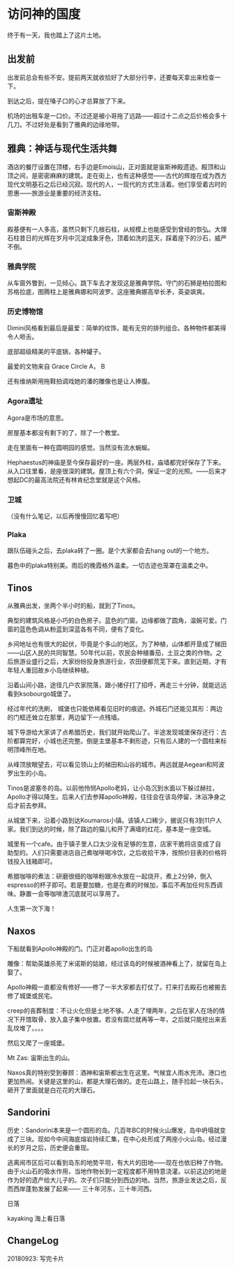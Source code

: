# 访问神的国度
终于有一天，我也踏上了这片土地。

## 出发前

出发前总会有些不安。提前两天就收拾好了大部分行李，还要每天拿出来检查一下。

到达之后，提在嗓子口的心才总算放了下来。

机场的出租车是一口价。不过还是被小哥拖了远路——超过十二点之后价格会多十几刀。不过好处是看到了雅典的边缘地带。



## 雅典：神话与现代生活共舞

酒店的餐厅设置在顶楼，右手边是Emois山，正对面就是宙斯神殿遗迹。殿顶和山顶之间，是密密麻麻的建筑。走在街上，也有这种感觉——古代的辉煌在成为西方现代文明基石之后已经沉寂。现代的人，一现代的方式生活着。他们享受着古时的恩惠——旅游业是重要的经济支柱。

### 宙斯神殿

殿基便有一人多高，虽然只剩下几根石柱，从规模上也能感受到曾经的恢弘。大理石柱昔日的光辉在岁月中沉淀成象牙色，顶着如洗的蓝天，踩着座下的沙石，威严不倒。



### 雅典学院

从车窗外瞥到，一见倾心。跳下车去才发现这是雅典学院。守门的石狮是柏拉图和苏格拉底，图腾柱上是雅典娜和阿波罗。这座雅典娜高举长矛，英姿飒爽。



### 历史博物馆

Dimini风格看到最后是最爱：简单的纹饰，能有无穷的排列组合。各种物件都美得令人咂舌。

底部超级精美的平底锅，各种罐子。

最爱的文物来自 Grace Circle A， B

还有维纳斯用拖鞋拍调戏她的潘的雕像也是让人捧腹。



### Agora遗址

Agora是市场的意思。

房屋基本都没有剩下的了，除了一个教堂。

走在里面有一种在圆明园的感觉。当然没有流水蜿蜒。

Hephaestus的神庙是至今保存最好的一座。两层外柱，庙墙都完好保存了下来。从入口往里看，是座很深的建筑。屋顶上有六个洞，保证一定的光照。——后来才想起DC的最高法院还有林肯纪念堂就是这个风格。



### 卫城

（没有什么笔记，以后再慢慢回忆着写吧）



### Plaka

跟队伍碰头之后，去plaka转了一圈。是个大家都会去hang out的一个地方。

暮色中的plaka特别美。雨后的晚霞格外温柔。一切古迹也笼罩在温柔之中。



## Tinos

从雅典出发，坐两个半小时的船，就到了Tinos。

典型的建筑风格是小巧的白色房子。蓝色的门窗。边缘都做了圆角，温婉可爱。门窗的蓝色色调从粉蓝到深蓝各有不同，便有了变化。

乡间地址也有很大的起伏，毕竟是个多山的地区。为了种植，山体都开垦成了梯田——山区人民的共同智慧。50年代以前，农民会种植番茄，土豆之类的作物。之后旅游业盛行之后，大家纷纷投身旅游行业，农田便都荒芜下来。直到近期，才有年轻人重回故乡小岛继续种植。

沿着山间小路，途径几户农家院落，跟小猪仔打了招呼，再走三十分钟，就能远远看到ksobourgo城堡了。

经过年代的洗刷， 城堡也只能依稀看见旧时的痕迹。外城石门还能见其形：两边的门框还耸立在那里，两边留下一点残墙。

城下导游给大家讲了点希腊历史，我们就开始爬山了。半途发现城堡保存还行：古阶都算完好，小城也还完整。倒是主堡基本不剩形迹，只有后人建的一个圆柱来标明顶峰所在地。

从峰顶放眼望去，可以看见领山上的梯田和山谷的城市。再远就是Aegean和阿波罗出生的小岛。

Tinos是波塞冬的岛。以前他怜悯Apollo老妈，让小岛沉到水面以下躲过赫拉，Apollo才得以降生。后来人们去参拜apollo神殿，往往会在该岛停留，沐浴净身之后才前去参拜。

从城堡下来，沿着小路到达Koumaros小镇。该镇人口稀少，据说只有3到11户人家。我们到达的时候，除了路边的猫儿和开了满墙的红花，基本是一座空城。

城里有一个cafe。由于镇子里人口太少没有足够的生意，店家干脆将店变成了自助型的。人们只需要进店自己煮咖啡喝冷饮，之后收拾干净，按照价目表的价格将钱投入钱箱即可。

希腊咖啡的煮法：研磨很细的咖啡粉跟冷水放在一起烧开，煮上2分钟，倒入espresso的杯子即可。若是要加糖，也是在煮的时候加，事后不再加任何东西调味。静置一会等咖啡渣沉底就可以享用了。

人生第一次下海！



## Naxos

下船就看到Apollo神殿的门。门正对着apollo出生的岛

雕像：帮助英雄杀死了米诺斯的姑娘，经过该岛的时候被酒神看上了，就留在岛上娶了。

Apollo神殿一直都没有修好——修了一半大家都去打仗了。打来打去殿石也被搬去修了城堡或民宅。

creep的丧葬制度：不让火化但是土地不够。人走了埋两年，之后在家人在场的情况下开馆取骨，放入盒子集中放置。若没有腐烂就再等一年，之后就只能挖出来丢乱坟堆了。。。。

然后又爬了一座城堡。

Mt Zas: 宙斯出生的山。

Naxos真的特别受到眷顾：酒神和宙斯都出生在这里。气候宜人雨水充沛。港口也更加热闹。关键是这里的山，都是大理石做的。走在山路上，随手捡起一块石头，砸开了里面就是白花花的大理石。



## Sandorini

历史：Sandorini本来是一个圆形的岛。几百年BC的时候火山爆发，岛中坍塌就变成了三块。现如今中间海底熔岩持续汇集，在中心处形成了两座小火山岛。经过漫长的岁月之后，历史便会重现。

逃离闹市区后可以看到岛东的地势平坦，有大片的田地——现在也依旧种了作物。由于火山石的吸水作用，当地作物长到一定程度都不用特意浇灌。以前这边的地是作为好的遗产给大儿子的。次子们只能分到西边的地。当然，旅游业发达之后，反而西岸蓬勃发展了起来—— 三十年河东，三十年河西。



日落



kayaking 海上看日落



## ChangeLog

20180923: 写完卡片